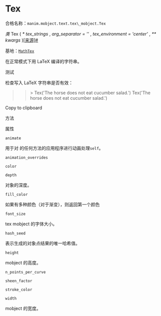 # Tex

合格名称：`manim.mobject.text.tex\_mobject.Tex`

_类_ Tex ( _\* tex_strings_ , _arg_separator = ''_ , _tex_environment = 'center'_ , _\*\* kwargs_ )[\[来源\]](../_modules/manim/mobject/text/tex_mobject.html#Tex)[#](#manim.mobject.text.tex_mobject.Tex "此定义的固定链接")

基地：[`MathTex`](manim.mobject.text.tex_mobject.MathTex.html#manim.mobject.text.tex_mobject.MathTex "manim.mobject.text.tex_mobject.MathTex")

在正常模式下用 LaTeX 编译的字符串。

测试

检查写入 LaTeX 字符串是否有效：

> > \> Tex('The horse does not eat cucumber salad.')
> > Tex('The horse does not eat cucumber salad.')

Copy to clipboard

方法

属性

`animate`

用于对 的任何方法的应用程序进行动画处理`self`。

`animation_overrides`

`color`

`depth`

对象的深度。

`fill_color`

如果有多种颜色（对于渐变），则返回第一个颜色

`font_size`

tex mobject 的字体大小。

`hash_seed`

表示生成的对象点结果的唯一哈希值。

`height`

mobject 的高度。

`n_points_per_curve`

`sheen_factor`

`stroke_color`

`width`

mobject 的宽度。
